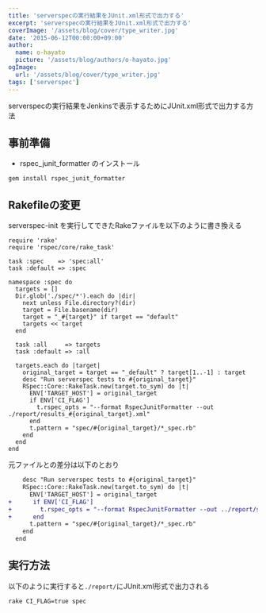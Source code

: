 ```yaml
---
title: 'serverspecの実行結果をJUnit.xml形式で出力する'
excerpt: 'serverspecの実行結果をJUnit.xml形式で出力する'
coverImage: '/assets/blog/cover/type_writer.jpg'
date: '2015-06-12T00:00:00+09:00'
author:
  name: o-hayato
  picture: '/assets/blog/authors/o-hayato.jpg'
ogImage:
  url: '/assets/blog/cover/type_writer.jpg'
tags: ['serverspec']
---
```


serverspecの実行結果をJenkinsで表示するためにJUnit.xml形式で出力する方法

## 事前準備

* rspec_junit_formatter のインストール

``` shell
gem install rspec_junit_formatter
```


## Rakefileの変更

serverspec-init を実行してできたRakeファイルを以下のように書き換える

``` ruby:Rakefile
require 'rake'
require 'rspec/core/rake_task'

task :spec    => 'spec:all'
task :default => :spec

namespace :spec do
  targets = []
  Dir.glob('./spec/*').each do |dir|
    next unless File.directory?(dir)
    target = File.basename(dir)
    target = "_#{target}" if target == "default"
    targets << target
  end

  task :all     => targets
  task :default => :all

  targets.each do |target|
    original_target = target == "_default" ? target[1..-1] : target
    desc "Run serverspec tests to #{original_target}"
    RSpec::Core::RakeTask.new(target.to_sym) do |t|
      ENV['TARGET_HOST'] = original_target
      if ENV['CI_FLAG']
        t.rspec_opts = "--format RspecJunitFormatter --out ./report/results_#{original_target}.xml"
      end
      t.pattern = "spec/#{original_target}/*_spec.rb"
    end
  end
end
```

元ファイルとの差分は以下のとおり

``` diff
    desc "Run serverspec tests to #{original_target}"
    RSpec::Core::RakeTask.new(target.to_sym) do |t|
      ENV['TARGET_HOST'] = original_target
+      if ENV['CI_FLAG']
+        t.rspec_opts = "--format RspecJunitFormatter --out ../report/serverspec/results_#{original_target}.xml"
+      end
      t.pattern = "spec/#{original_target}/*_spec.rb"
    end
  end
```


## 実行方法

以下のように実行すると`./report/`にJUnit.xml形式で出力される

``` shell
rake CI_FLAG=true spec
```
